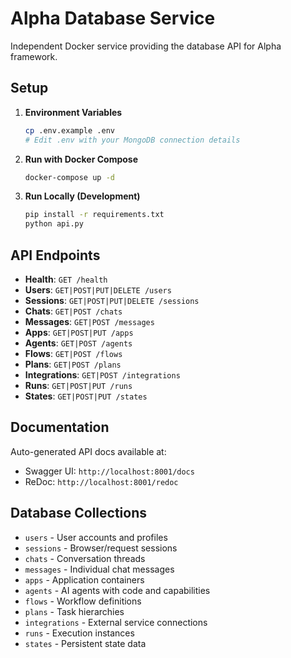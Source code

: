 # Alpha Database Service

Independent Docker service providing the database API for Alpha framework.

## Setup

1. **Environment Variables**
   ```bash
   cp .env.example .env
   # Edit .env with your MongoDB connection details
   ```

2. **Run with Docker Compose**
   ```bash
   docker-compose up -d
   ```

3. **Run Locally (Development)**
   ```bash
   pip install -r requirements.txt
   python api.py
   ```

## API Endpoints

- **Health**: `GET /health`
- **Users**: `GET|POST|PUT|DELETE /users`
- **Sessions**: `GET|POST|PUT|DELETE /sessions`
- **Chats**: `GET|POST /chats`
- **Messages**: `GET|POST /messages`
- **Apps**: `GET|POST|PUT /apps`
- **Agents**: `GET|POST /agents`
- **Flows**: `GET|POST /flows`
- **Plans**: `GET|POST /plans`
- **Integrations**: `GET|POST /integrations`
- **Runs**: `GET|POST|PUT /runs`
- **States**: `GET|POST|PUT /states`

## Documentation

Auto-generated API docs available at:
- Swagger UI: `http://localhost:8001/docs`
- ReDoc: `http://localhost:8001/redoc`

## Database Collections

- `users` - User accounts and profiles
- `sessions` - Browser/request sessions
- `chats` - Conversation threads
- `messages` - Individual chat messages
- `apps` - Application containers
- `agents` - AI agents with code and capabilities
- `flows` - Workflow definitions
- `plans` - Task hierarchies
- `integrations` - External service connections
- `runs` - Execution instances
- `states` - Persistent state data
